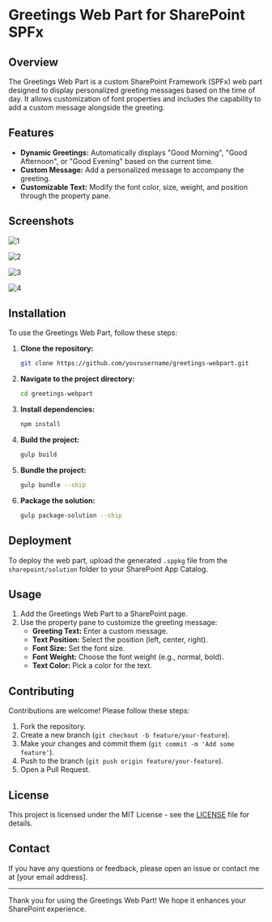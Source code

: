 # Greetings Web Part for SharePoint SPFx

## Overview
The Greetings Web Part is a custom SharePoint Framework (SPFx) web part designed to display personalized greeting messages based on the time of day. It allows customization of font properties and includes the capability to add a custom message alongside the greeting.

## Features
- **Dynamic Greetings:** Automatically displays "Good Morning", "Good Afternoon", or "Good Evening" based on the current time.
- **Custom Message:** Add a personalized message to accompany the greeting.
- **Customizable Text:** Modify the font color, size, weight, and position through the property pane.

## Screenshots
![1](https://github.com/rahulm-28/GreetingsWebPart/assets/64609744/c8b932e6-d02d-4189-9b24-00891f298b34)

![2](https://github.com/rahulm-28/GreetingsWebPart/assets/64609744/172a2823-b9ae-4d77-abfe-b92f40bf530c)

![3](https://github.com/rahulm-28/GreetingsWebPart/assets/64609744/ef8309fc-43f2-4d31-acd5-bf62d5d6f963)

![4](https://github.com/rahulm-28/GreetingsWebPart/assets/64609744/87c084c3-49c4-4fc1-b506-ba1ced1d49be)


## Installation
To use the Greetings Web Part, follow these steps:

1. **Clone the repository:**
    ```bash
    git clone https://github.com/yourusername/greetings-webpart.git
    ```
2. **Navigate to the project directory:**
    ```bash
    cd greetings-webpart
    ```
3. **Install dependencies:**
    ```bash
    npm install
    ```
4. **Build the project:**
    ```bash
    gulp build
    ```
5. **Bundle the project:**
    ```bash
    gulp bundle --ship
    ```
6. **Package the solution:**
    ```bash
    gulp package-solution --ship
    ```

## Deployment
To deploy the web part, upload the generated `.sppkg` file from the `sharepoint/solution` folder to your SharePoint App Catalog.

## Usage
1. Add the Greetings Web Part to a SharePoint page.
2. Use the property pane to customize the greeting message:
   - **Greeting Text:** Enter a custom message.
   - **Text Position:** Select the position (left, center, right).
   - **Font Size:** Set the font size.
   - **Font Weight:** Choose the font weight (e.g., normal, bold).
   - **Text Color:** Pick a color for the text.

## Contributing
Contributions are welcome! Please follow these steps:
1. Fork the repository.
2. Create a new branch (`git checkout -b feature/your-feature`).
3. Make your changes and commit them (`git commit -m 'Add some feature'`).
4. Push to the branch (`git push origin feature/your-feature`).
5. Open a Pull Request.

## License
This project is licensed under the MIT License - see the [LICENSE](LICENSE) file for details.

## Contact
If you have any questions or feedback, please open an issue or contact me at [your email address].

---

Thank you for using the Greetings Web Part! We hope it enhances your SharePoint experience.

